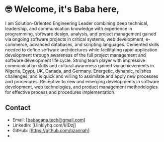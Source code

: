 # 🤓 Welcome, it's Baba here,

I am Solution-Oriented Engineering Leader combining deep technical, leadership, and communication knowledge with experience in
programming, software design, analysis, and project management gained via ongoing software projects in critical systems, web
development, e-commerce, advanced databases, and scripting languages. Cemented skills needed to define software architectures
while facilitating rapid application development through awareness of the full project management and software development
life cycle. Strong team player with impressive communication skills and cultural awareness gained via achievements in Nigeria,
Egypt, UK, Canada, and Germany. Energetic, dynamic, relishes challenges, and is quick and willing to assimilate and apply
new processes and procedures. Receptive to new and emerging developments in software development, web technologies, and
product management methodologies for effective process and procedures implementation.

## Contact

- Email: [babagana.tech@gmail.com]
- LinkedIn: [l.linklyhq.com/l/IDzj]
- GitHub: [https://github.com/bzannah]
- 
